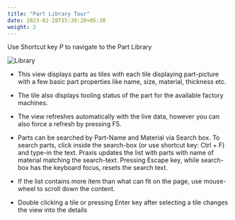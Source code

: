 ```yaml
---
title: "Part Library Tour"
date: 2023-02-28T15:39:28+05:30
weight: 2
---
```


Use Shortcut key *P* to navigate to the Part Library

![Library](/images/Library.png)

* This view displays parts as tiles with each tile displaying part-picture with a few basic part properties like name, size, material, thickness etc.

* The tile also displays tooling status of the part for the available factory machines.

* The view refreshes automatically with the live data, however you can also force a refresh by pressing F5.

* Parts can be searched by Part-Name and Material via Search box. To search parts, click inside the search-box (or use shortcut key: Ctrl + F) and type-in the text. Praxis updates the list with parts with name of material matching the search-text. Pressing Escape key, while search-box has the keyboard focus, resets the search text.

* If the list contains more item than what can fit on the page, use mouse-wheel to scroll down the content.

* Double clicking a tile or pressing Enter key after selecting a tile changes the view into the details 